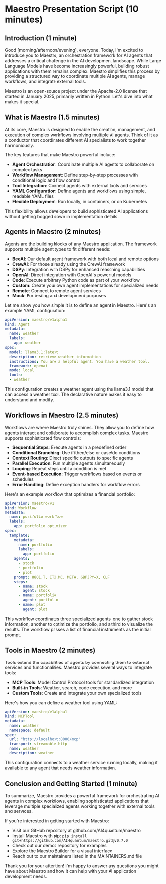 # Maestro Presentation Script (10 minutes)

## Introduction (1 minute)
Good [morning/afternoon/evening], everyone. Today, I'm excited to introduce you to Maestro, an orchestration framework for AI agents that addresses a critical challenge in the AI development landscape. While Large Language Models have become increasingly powerful, building robust applications with them remains complex. Maestro simplifies this process by providing a structured way to coordinate multiple AI agents, manage workflows, and integrate external tools.

Maestro is an open-source project under the Apache-2.0 license that started in January 2025, primarily written in Python. Let's dive into what makes it special.

## What is Maestro (1.5 minutes)
At its core, Maestro is designed to enable the creation, management, and execution of complex workflows involving multiple AI agents. Think of it as a conductor that coordinates different AI specialists to work together harmoniously.

The key features that make Maestro powerful include:
- **Agent Orchestration**: Coordinate multiple AI agents to collaborate on complex tasks
- **Workflow Management**: Define step-by-step processes with conditional logic and flow control
- **Tool Integration**: Connect agents with external tools and services
- **YAML Configuration**: Define agents and workflows using simple, readable YAML files
- **Flexible Deployment**: Run locally, in containers, or on Kubernetes

This flexibility allows developers to build sophisticated AI applications without getting bogged down in implementation details.

## Agents in Maestro (2 minutes)
Agents are the building blocks of any Maestro application. The framework supports multiple agent types to fit different needs:

- **BeeAI**: Our default agent framework with both local and remote options
- **CrewAI**: For those already using the CrewAI framework
- **DSPy**: Integration with DSPy for enhanced reasoning capabilities
- **OpenAI**: Direct integration with OpenAI's powerful models
- **Code**: Execute arbitrary Python code as part of your workflow
- **Custom**: Create your own agent implementations for specialized needs
- **Remote**: Connect to remote agent services
- **Mock**: For testing and development purposes

Let me show you how simple it is to define an agent in Maestro. Here's an example YAML configuration:

```yaml
apiVersion: maestro/v1alpha1
kind: Agent
metadata:
  name: weather
  labels:
    app: weather
spec:
  model: llama3.1:latest
  description: retrieve weather information
  instructions: You are a helpful agent. You have a weather tool.
  framework: openai
  mode: local
  tools:
  - weather
```

This configuration creates a weather agent using the llama3.1 model that can access a weather tool. The declarative nature makes it easy to understand and modify.

## Workflows in Maestro (2.5 minutes)
Workflows are where Maestro truly shines. They allow you to define how agents interact and collaborate to accomplish complex tasks. Maestro supports sophisticated flow controls:

- **Sequential Steps**: Execute agents in a predefined order
- **Conditional Branching**: Use if/then/else or case/do conditions
- **Context Routing**: Direct specific outputs to specific agents
- **Parallel Execution**: Run multiple agents simultaneously
- **Looping**: Repeat steps until a condition is met
- **Event-based Execution**: Trigger workflows based on events or schedules
- **Error Handling**: Define exception handlers for workflow errors

Here's an example workflow that optimizes a financial portfolio:

```yaml
apiVersion: maestro/v1
kind: Workflow
metadata:
  name: portfolio workflow
  labels:
    app: portfolio optimizer
spec:
  template:
    metadata:
      name: portfolio
      labels:
        app: portfolio
    agents:
      - stock
      - portfolio
      - plot
    prompt: 8801.T, ITX.MC, META, GBPJPY=X, CLF
    steps:
      - name: stock
        agent: stock
      - name: portfolio
        agent: portfolio
      - name: plot
        agent: plot
```

This workflow coordinates three specialized agents: one to gather stock information, another to optimize the portfolio, and a third to visualize the results. The workflow passes a list of financial instruments as the initial prompt.

## Tools in Maestro (2 minutes)
Tools extend the capabilities of agents by connecting them to external services and functionalities. Maestro provides several ways to integrate tools:

- **MCP Tools**: Model Control Protocol tools for standardized integration
- **Built-in Tools**: Weather, search, code execution, and more
- **Custom Tools**: Create and integrate your own specialized tools

Here's how you can define a weather tool using YAML:

```yaml
apiVersion: maestro/v1alpha1
kind: MCPTool
metadata:
  name: weather
  namespace: default
spec:
  url: "http://localhost:8000/mcp" 
  transport: streamable-http
  name: weather
  description: weather 
```

This configuration connects to a weather service running locally, making it available to any agent that needs weather information.

## Conclusion and Getting Started (1 minute)
To summarize, Maestro provides a powerful framework for orchestrating AI agents in complex workflows, enabling sophisticated applications that leverage multiple specialized agents working together with external tools and services.

If you're interested in getting started with Maestro:
- Visit our GitHub repository at github.com/AI4quantum/maestro
- Install Maestro with pip: `pip install git+https://github.com/AI4quantum/maestro.git@v0.7.0`
- Check out our demos repository for examples
- Explore the Maestro Builder for a visual interface
- Reach out to our maintainers listed in the MAINTAINERS.md file

Thank you for your attention! I'm happy to answer any questions you might have about Maestro and how it can help with your AI application development needs.